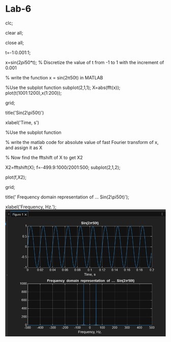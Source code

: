 # Lab-6

clc;

clear all;

close all;

t=-1:0.001:1;

x=sin(2*pi*50*t);
% Discretize the value of t from -1 to 1 with the increment of 0.001

% write the function x = sin(2π50t) in MATLAB

%Use the subplot function
subplot(2,1,1);
X=abs(fft(x));
plot(t(1001:1200),x(1:200));

grid;

title('Sin(2\pi50t)')

xlabel('Time, s')

%Use the subplot function

% write the matlab code for absolute value of fast Fourier transform of x, and assign it as X

% Now find the fftshift of X to get X2

X2=fftshift(X);
f=-499.9:1000/2001:500;
subplot(2,1,2);

plot(f,X2);

grid;

title(' Frequency domain representation of … Sin(2\pi50t)');

xlabel('Frequency, Hz.');
![images](https://github.com/Khan548-codes/Lab-6/blob/main/Images/ss6.png)
